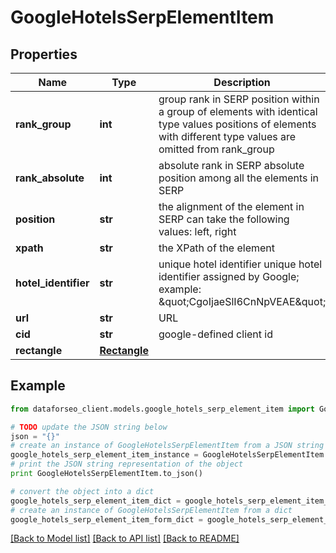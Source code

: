 # GoogleHotelsSerpElementItem


## Properties

Name | Type | Description | Notes
------------ | ------------- | ------------- | -------------
**rank_group** | **int** | group rank in SERP position within a group of elements with identical type values positions of elements with different type values are omitted from rank_group | [optional] 
**rank_absolute** | **int** | absolute rank in SERP absolute position among all the elements in SERP | [optional] 
**position** | **str** | the alignment of the element in SERP can take the following values: left, right | [optional] 
**xpath** | **str** | the XPath of the element | [optional] 
**hotel_identifier** | **str** | unique hotel identifier unique hotel identifier assigned by Google; example: \&quot;CgoIjaeSlI6CnNpVEAE\&quot; | [optional] 
**url** | **str** | URL | [optional] 
**cid** | **str** | google-defined client id | [optional] 
**rectangle** | [**Rectangle**](Rectangle.md) |  | [optional] 

## Example

```python
from dataforseo_client.models.google_hotels_serp_element_item import GoogleHotelsSerpElementItem

# TODO update the JSON string below
json = "{}"
# create an instance of GoogleHotelsSerpElementItem from a JSON string
google_hotels_serp_element_item_instance = GoogleHotelsSerpElementItem.from_json(json)
# print the JSON string representation of the object
print GoogleHotelsSerpElementItem.to_json()

# convert the object into a dict
google_hotels_serp_element_item_dict = google_hotels_serp_element_item_instance.to_dict()
# create an instance of GoogleHotelsSerpElementItem from a dict
google_hotels_serp_element_item_form_dict = google_hotels_serp_element_item.from_dict(google_hotels_serp_element_item_dict)
```
[[Back to Model list]](../README.md#documentation-for-models) [[Back to API list]](../README.md#documentation-for-api-endpoints) [[Back to README]](../README.md)


